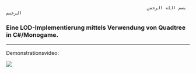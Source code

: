                                                           بسم الله الرحمن الرحيم 

### Eine LOD-Implementierung mittels Verwendung von Quadtree in C#/Monogame. 
------

Demonstrationsvideo:


![](ezgif-4-9ee1f73423c9.gif)
